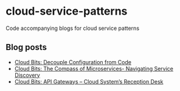 # cloud-service-patterns
Code accompanying blogs for cloud service patterns

## Blog posts

 - [Cloud Bits: Decouple Configuration from Code
](https://distributed-computing-musings.com/2025/03/cloud-bits-decoupling-configuration-from-code/)
- [Cloud Bits: The Compass of Microservices- Navigating Service Discovery](https://distributed-computing-musings.com/2025/05/cloud-bits-the-compass-of-microservices-navigating-service-discovery/)
- [Cloud Bits: API Gateways – Cloud System’s Reception Desk](https://distributed-computing-musings.com/2025/06/cloud-bits-api-gateways-cloud-systems-reception-desk/)
